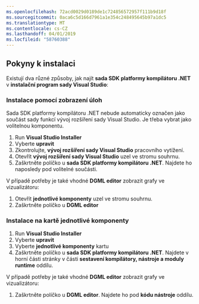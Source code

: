 ```yaml
---
ms.openlocfilehash: 72acd0029d0189de1c724856572957f111b9d18f
ms.sourcegitcommit: 0aca6c5d166d7961a1e354c248495645b97a1dc5
ms.translationtype: MT
ms.contentlocale: cs-CZ
ms.lasthandoff: 04/01/2019
ms.locfileid: "58760388"
---
```

## <a name="installation-instructions"></a>Pokyny k instalaci 

Existují dva různé způsoby, jak najít **sada SDK platformy kompilátoru .NET** v **instalační program sady Visual Studio**:

### <a name="install-using-the-workloads-view"></a>Instalace pomocí zobrazení úloh

Sada SDK platformy kompilátoru .NET nebude automaticky označen jako součást sady funkcí vývoj rozšíření sady Visual Studio. Je třeba vybrat jako volitelnou komponentu.

1. Run **Visual Studio Installer** 
1. Vyberte **upravit** 
1. Zkontrolujte, **vývoj rozšíření sady Visual Studio** pracovního vytížení.
1. Otevřít **vývoj rozšíření sady Visual Studio** uzel ve stromu souhrnu.
1. Zaškrtněte políčko u **sada SDK platformy kompilátoru .NET**. Najdete ho naposledy pod volitelné součásti.

V případě potřeby je také vhodné **DGML editor** zobrazit grafy ve vizualizátoru:

1. Otevřít **jednotlivé komponenty** uzel ve stromu souhrnu.
1. Zaškrtněte políčko u **DGML editor**

### <a name="install-using-the-individual-components-tab"></a>Instalace na kartě jednotlivé komponenty

1. Run **Visual Studio Installer** 
1. Vyberte **upravit** 
1. Vyberte **jednotlivé komponenty** kartu 
1. Zaškrtněte políčko u **sada SDK platformy kompilátoru .NET**. Najdete v horní části stránky v části **sestavení kompilátory, nástroje a moduly runtime** oddílu.

V případě potřeby je také vhodné **DGML editor** zobrazit grafy ve vizualizátoru:

1. Zaškrtněte políčko u **DGML editor**. Najdete ho pod **kódu nástroje** oddílu.
